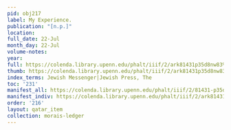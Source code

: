 ```yaml
---
pid: obj217
label: My Experience.
publication: "[n.p.]"
location:
full_date: 22-Jul
month_day: 22-Jul
volume-notes:
year:
full: https://colenda.library.upenn.edu/phalt/iiif/2/ark81431p35d8nw83%2FSHA256E-s7982481--a3d4e8fb79e5573f0aaa8ed265ab089236a636c5408cdcfd19e9ed6dce0e5e0e.jpeg/full/3500,/0/default.jpg
thumb: https://colenda.library.upenn.edu/phalt/iiif/2/ark81431p35d8nw83%2FSHA256E-s7982481--a3d4e8fb79e5573f0aaa8ed265ab089236a636c5408cdcfd19e9ed6dce0e5e0e.jpeg/full/!200,200/0/default.jpg
index_terms: Jewish Messenger|Jewish Press, The
toc: '231'
manifest_all: https://colenda.library.upenn.edu/phalt/iiif/2/81431-p35d8nw83/manifest
manifest_indiv: https://colenda.library.upenn.edu/phalt/iiif/2/ark81431p35d8nw83%2FSHA256E-s7982481--a3d4e8fb79e5573f0aaa8ed265ab089236a636c5408cdcfd19e9ed6dce0e5e0e.jpeg
order: '216'
layout: qatar_item
collection: morais-ledger
---
```

